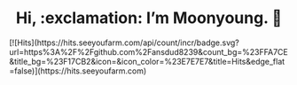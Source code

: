 <div align=center><h1>  Hi, :exclamation: I’m Moonyoung.    👋 </h1></div>
[![Hits](https://hits.seeyoufarm.com/api/count/incr/badge.svg?url=https%3A%2F%2Fgithub.com%2Fansdud8239&count_bg=%23FFA7CE&title_bg=%23F17CB2&icon=&icon_color=%23E7E7E7&title=Hits&edge_flat=false)](https://hits.seeyoufarm.com)
